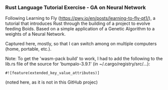 ### Rust Language Tutorial Exercise - GA on Neural Network

Following Learning to Fly (https://pwy.io/en/posts/learning-to-fly-pt1/), a
tutorial that introduces Rust through the building of a project to evolve feeding Boids.
Based on a simple application of a Genetic Algorithm to a weights of a Neural Network.

Captured here, mostly, so that I can switch among on multiple computers (home, portable, etc.).

Note: To get the 'wasm-pack build' to work, I had to add the following to the lib.rs file of
the source for 'bumpalo-3.9.1' (in ~/.cargo/registry/src/...):

`#![feature(extended_key_value_attributes)]`

(noted here, as it is not in this GitHub projec)